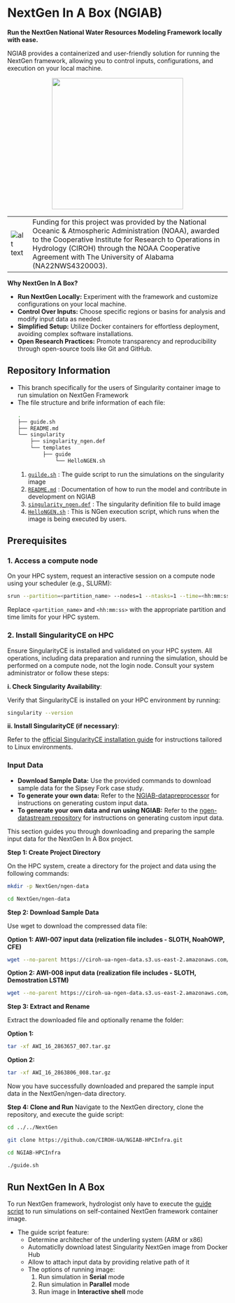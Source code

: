 # **NextGen In A Box (NGIAB)**

**Run the NextGen National Water Resources Modeling Framework locally with ease.**

NGIAB provides a containerized and user-friendly solution for running the NextGen framework, allowing you to control inputs, configurations, and execution on your local machine.

<p align="center">
<img src="https://github.com/CIROH-UA/NGIAB-CloudInfra/blob/main/image/README/ngiab.png" width="300">
</p>

| | |
| --- | --- |
| ![alt text](https://ciroh.ua.edu/wp-content/uploads/2022/08/CIROHLogo_200x200.png) | Funding for this project was provided by the National Oceanic & Atmospheric Administration (NOAA), awarded to the Cooperative Institute for Research to Operations in Hydrology (CIROH) through the NOAA Cooperative Agreement with The University of Alabama (NA22NWS4320003). |

<!-- [![ARM Build and push final image](https://github.com/CIROH-UA/NGIAB-CloudInfra/actions/workflows/docker_image_main_branch.yml/badge.svg)](https://github.com/CIROH-UA/NGIAB-CloudInfra/actions/workflows/docker_image_main_branch.yml)
[![X86 Build and push final image](https://github.com/CIROH-UA/NGIAB-CloudInfra/actions/workflows/docker_image_main_x86.yml/badge.svg)](https://github.com/CIROH-UA/NGIAB-CloudInfra/actions/workflows/docker_image_main_x86.yml) -->

**Why NextGen In A Box?**

- **Run NextGen Locally:** Experiment with the framework and customize configurations on your local machine.
- **Control Over Inputs:** Choose specific regions or basins for analysis and modify input data as needed.
- **Simplified Setup:** Utilize Docker containers for effortless deployment, avoiding complex software installations.
- **Open Research Practices:** Promote transparency and reproducibility through open-source tools like Git and GitHub.


<!-- ## Table of Contents
* [Repository Information](#repository-information)
* [Prerequisites](#prerequisites)
    + [Install Singularity](#install-sigularityce-and-validate-sigularityce-is-up)
    + [Install WSL on Windows](#install-wsl-on-windows)
* [Run NextGen-In-A-Box](#run-nextgen-in-a-box)
    + [Clone Ngen-Singularity repository](#clone-ngen-singularity-repository)
    + [How to run the model script?](#how-to-run-the-model-script)
    + [Output of the model script](#output-of-the-model-guide-script) -->

## Repository Information
- This branch specifically for the users of Singularity container image to run simulation on NextGen Framework
- The file structure and brife information of each file:
    ```bash 
    .
    ├── guide.sh
    ├── README.md
    └── singularity
        ├── singularity_ngen.def
        └── templates
            ├── guide
                └── HelloNGEN.sh

    ```
    1. [`guilde.sh`](guide.sh) : The guide script to run the simulations on the singularity image
    2. [`README.md`](README.md) : Documentation of how to run the model and contribute in development on NGIAB
    3. [`singularity_ngen.def`](singularity/singularity_ngen.def) : The singularity definition file to build image
    4. [`HelloNGEN.sh`](singularity/templates/guide/HelloNGEN.sh) : This is NGen execution script, which runs when the image is being executed by users.

## Prerequisites
### 1. Access a compute node
On your HPC system, request an interactive session on a compute node using your scheduler (e.g., SLURM):
```bash
srun --partition=<partition_name> --nodes=1 --ntasks=1 --time=<hh:mm:ss> --pty bash
```
Replace `<partition_name>` and `<hh:mm:ss>` with the appropriate partition and time limits for your HPC system.
### 2. Install SingularityCE on HPC
Ensure SingularityCE is installed and validated on your HPC system. All operations, including data preparation and running the simulation, should be performed on a compute node, not the login node. Consult your system administrator or follow these steps:

**i. Check Singularity Availability**: 

Verify that SingularityCE is installed on your HPC environment by running:
```bash
singularity --version
```
**ii. Install SingularityCE (if necessary)**: 

Refer to the [official SingularityCE installation guide](https://docs.sylabs.io/guides/4.0/admin-guide/installation.html#installation-on-linux) for instructions tailored to Linux environments.



### Input Data
- **Download Sample Data:** Use the provided commands to download sample data for the Sipsey Fork case study.
- **To generate your own data:** Refer to the [NGIAB-datapreprocessor](https://github.com/AlabamaWaterInstitute/NGIAB_data_preprocess) for instructions on generating custom input data.
- **To generate your own data and run using NGIAB:** Refer to the [ngen-datastream repository](https://github.com/CIROH-UA/ngen-datastream/tree/main) for instructions on generating custom input data.


This section guides you through downloading and preparing the sample input data for the NextGen In A Box project.

**Step 1: Create Project Directory**

On the HPC system, create a directory for the project and data using the following commands:
```bash
mkdir -p NextGen/ngen-data
```

```bash
cd NextGen/ngen-data
```

**Step 2: Download Sample Data**

Use wget to download the compressed data file:

**Option 1: AWI-007 input data (relization file includes - SLOTH, NoahOWP, CFE)**
```bash
wget --no-parent https://ciroh-ua-ngen-data.s3.us-east-2.amazonaws.com/AWI-007/AWI_16_2863657_007.tar.gz
```
**Option 2: AWI-008 input data (realization file includes - SLOTH, Demostration LSTM)**
```bash
wget --no-parent https://ciroh-ua-ngen-data.s3.us-east-2.amazonaws.com/AWI-008/AWI_16_2863806_008.tar.gz
```

**Step 3: Extract and Rename**

Extract the downloaded file and optionally rename the folder:

**Option 1:**
```bash
tar -xf AWI_16_2863657_007.tar.gz
```
**Option 2:**
```bash
tar -xf AWI_16_2863806_008.tar.gz
```

Now you have successfully downloaded and prepared the sample input data in the NextGen/ngen-data directory. 

**Step 4: Clone and Run**
Navigate to the NextGen directory, clone the repository, and execute the guide script:
```bash
cd ../../NextGen
```
```bash
git clone https://github.com/CIROH-UA/NGIAB-HPCInfra.git
```
```bash
cd NGIAB-HPCInfra
```
```bash
./guide.sh
```


## Run NextGen In A Box
To run NextGen framework, hydrologist only have to execute the [guide script](https://github.com/CIROH-UA/Ngen-Singularity/blob/main/guide.sh) to run simulations on self-contained NextGen framework container image.
* The guide script feature:
    * Determine architecher of the underling system (ARM or x86)
    * Automaticlly download latest Singularity NextGen image from Docker Hub
    * Allow to attach input data by providing relative path of it
    * The options of running image:
        1. Run simulation in **Serial** mode 
        1. Run simulation in **Parallel** mode
        1. Run image in **Interactive shell** mode


<!-- ### Clone Ngen-Singularity repository

Navigate to NextGen directory and clone the repository using below commands:

```bash
    git clone https://github.com/CIROH-UA/Ngen-Singularity.git
    cd Ngen-Singularity
    git checkout main
``` 
Once you are in *Ngen-Singularity* directory and on `main` branch, you should see [`guide.sh`](#how-to-run-the-model-script) in it. Now, we are ready to run the model using that script. 

### How to run the model script?

#### WSL, Linux and Mac Steps:
Follow below steps to run `guide.sh` script 

```bash
    ./guide.sh    
```
- The script prompts the user to enter the file path for the input data directory where the forcing and config files are stored. 

Run the following command and copy the path value:  
```bash
    # navigate to the data folder you created earlier
    cd NextGen/ngen-data/AWI_03W_113060_002 # or NextGen/ngen-data/my_data if you renamed it
    pwd
    # and copy the path
```
where <path> is the location of the folder with your data in it.
    
- The script sets the entered directory as the `HOST_DATA_PATH` variable and uses it to find all the catchment, nexus, and realization files using the `find` command.
- Next, the user is asked whether to run NextGen or exit. If `run_NextGen` is selected, the script pulls the related image from the awiciroh DockerHub, based on the local machine's architecture:
```
For Mac with apple silicon (arm architecture), it pulls XXXXX
For x86 machines, it pulls library://trupeshkumarpatel/awiciroh/ciroh-ngen-singularity:latest.
```

- The user is then prompted to select whether they want to run the model in parallel or serial mode.
- If the user selects parallel mode, the script uses the `mpirun` command to run the model and generates a partition file for the NGEN model.
- If the user selects the catchment, nexus, and realization files they want to use.

Example NGEN run command for parallel mode: 
```bash
/dmod/bin/partitionGenerator "/ngen/ngen/data/config/catchments.geojson" "/ngen/ngen/data/config/nexus.geojson" "partitions_2.json" "2" '' ''
mpirun -n 2 /dmod/bin/ngen-parallel \
/ngen/ngen/data/config/catchments.geojson "" \
/ngen/ngen/data/config/nexus.geojson "" \
/ngen/ngen/data/config/awi_simplified_realization.json \
/ngen/partitions_2.json
```
- If the user selects serial mode, the script runs the model directly.

Example NGEN run command for serial mode: 
```bash
/dmod/bin/ngen-serial \
/ngen/ngen/data/config/catchments.geojson "" \
/ngen/ngen/data/config/nexus.geojson "" \
/ngen/ngen/data/config/awi_simplified_realization.json
```
- After the model has finished running, the script prompts the user whether they want to continue.
- If the user selects 1, the script opens an interactive shell.
- If the user selects 2, then the script exits.

### Output of the model guide script

The output files are copied to the `outputs` folder in the 'NextGen/ngen-data/AWI_03W_113060_002/' directory you created in the first step
 -->
